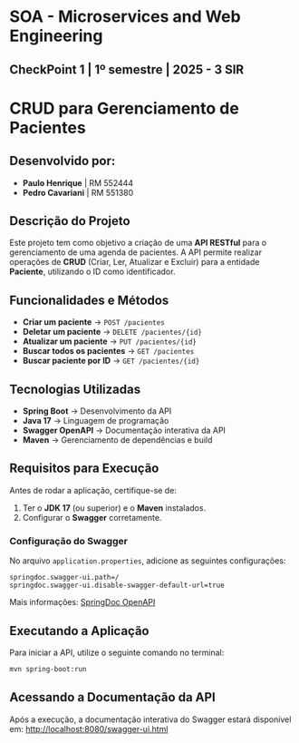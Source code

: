 # SOA - Microservices and Web Engineering

## CheckPoint 1 | 1º semestre | 2025 - 3 SIR

# CRUD para Gerenciamento de Pacientes

## Desenvolvido por:

- **Paulo Henrique** | RM 552444
- **Pedro Cavariani** | RM 551380

## Descrição do Projeto

Este projeto tem como objetivo a criação de uma **API RESTful** para o gerenciamento de uma agenda de pacientes. A API permite realizar operações de **CRUD** (Criar, Ler, Atualizar e Excluir) para a entidade **Paciente**, utilizando o ID como identificador.

## Funcionalidades e Métodos

- **Criar um paciente** → `POST /pacientes`
- **Deletar um paciente** → `DELETE /pacientes/{id}`
- **Atualizar um paciente** → `PUT /pacientes/{id}`
- **Buscar todos os pacientes** → `GET /pacientes`
- **Buscar paciente por ID** → `GET /pacientes/{id}`

## Tecnologias Utilizadas

- **Spring Boot** → Desenvolvimento da API
- **Java 17** → Linguagem de programação
- **Swagger OpenAPI** → Documentação interativa da API
- **Maven** → Gerenciamento de dependências e build

## Requisitos para Execução

Antes de rodar a aplicação, certifique-se de:

1. Ter o **JDK 17** (ou superior) e o **Maven** instalados.
2. Configurar o **Swagger** corretamente.

### Configuração do Swagger

No arquivo `application.properties`, adicione as seguintes configurações:

```properties
springdoc.swagger-ui.path=/ 
springdoc.swagger-ui.disable-swagger-default-url=true
```
Mais informações: [SpringDoc OpenAPI](https://springdoc.org/properties.html)

## Executando a Aplicação

Para iniciar a API, utilize o seguinte comando no terminal:
```sh
mvn spring-boot:run
```

## Acessando a Documentação da API

Após a execução, a documentação interativa do Swagger estará disponível em: [http://localhost:8080/swagger-ui.html](http://localhost:8080/swagger-ui.html)
